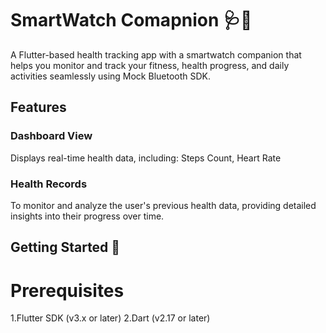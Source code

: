 # SmartWatch Comapnion 🩺📱

A Flutter-based health tracking app with a smartwatch companion that helps you monitor and track your fitness, health progress, and daily activities seamlessly using Mock Bluetooth SDK.


## Features

### Dashboard View
Displays real-time health data, including: Steps Count, Heart Rate

### Health Records

To monitor and analyze the user's previous health data, providing detailed insights into their progress over time.


## Getting Started 🚀
# Prerequisites
1.Flutter SDK (v3.x or later)
2.Dart (v2.17 or later)



